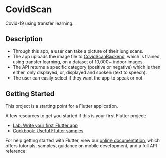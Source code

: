# CovidScan

Covid-19 using transfer learning.

## Description

- Through this app, a user can take a picture of their lung scans.
- The app uploads the image file to [CovidScanBackend](https://github.com/Saransh-cpp/CovidScanBackend), which is trained, using transfer learning, on a dataset of 10,000+ indoor images.
- The API returns a specific category (positive or negative) which is then either, only displayed, or, displayed and spoken (text to speech).
- The user can easily select if they want the app to speak or not.


<!-- ## Screenshots

<p float="left" align="center">

  <img src="https://user-images.githubusercontent.com/74055102/144904986-22407d8a-92a3-45ae-b175-10943aab3304.png" height=450/>
<!--   <img src="https://user-images.githubusercontent.com/74055102/144904994-472460fc-3761-42b1-abb7-d0dc275da79b.png" height=450/> -->
<!--   <img src="https://user-images.githubusercontent.com/74055102/144904990-1617b4e3-1c41-4505-80e0-20d87f26922c.png" height=450/> -->
        
<!-- </p> -->


## Getting Started

This project is a starting point for a Flutter application.

A few resources to get you started if this is your first Flutter project:

- [Lab: Write your first Flutter app](https://flutter.dev/docs/get-started/codelab)
- [Cookbook: Useful Flutter samples](https://flutter.dev/docs/cookbook)

For help getting started with Flutter, view our
[online documentation](https://flutter.dev/docs), which offers tutorials,
samples, guidance on mobile development, and a full API reference.
